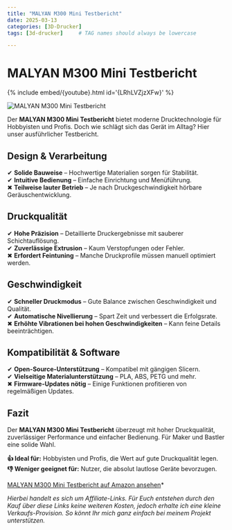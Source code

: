 ```yaml
---
title: "MALYAN M300 Mini Testbericht"
date: 2025-03-13
categories: [3D-Drucker]
tags: [3d-drucker]     # TAG names should always be lowercase

---
```


# MALYAN M300 Mini Testbericht


{% include embed/{youtube}.html id='{LRhLVZjzXFw}' %}


![MALYAN M300 Mini Testbericht](https://m.media-amazon.com/images/I/71Y2uGqVqWL._AC_SL1500_.jpg)

Der **MALYAN M300 Mini Testbericht** bietet moderne Drucktechnologie für Hobbyisten und Profis. Doch wie schlägt sich das Gerät im Alltag? Hier unser ausführlicher Testbericht.

## Design & Verarbeitung

✔ **Solide Bauweise** – Hochwertige Materialien sorgen für Stabilität.  
✔ **Intuitive Bedienung** – Einfache Einrichtung und Menüführung.  
✖ **Teilweise lauter Betrieb** – Je nach Druckgeschwindigkeit hörbare Geräuschentwicklung.

## Druckqualität

✔ **Hohe Präzision** – Detaillierte Druckergebnisse mit sauberer Schichtauflösung.  
✔ **Zuverlässige Extrusion** – Kaum Verstopfungen oder Fehler.  
✖ **Erfordert Feintuning** – Manche Druckprofile müssen manuell optimiert werden.

## Geschwindigkeit

✔ **Schneller Druckmodus** – Gute Balance zwischen Geschwindigkeit und Qualität.  
✔ **Automatische Nivellierung** – Spart Zeit und verbessert die Erfolgsrate.  
✖ **Erhöhte Vibrationen bei hohen Geschwindigkeiten** – Kann feine Details beeinträchtigen.

## Kompatibilität & Software

✔ **Open-Source-Unterstützung** – Kompatibel mit gängigen Slicern.  
✔ **Vielseitige Materialunterstützung** – PLA, ABS, PETG und mehr.  
✖ **Firmware-Updates nötig** – Einige Funktionen profitieren von regelmäßigen Updates.

## Fazit

Der **MALYAN M300 Mini Testbericht** überzeugt mit hoher Druckqualität, zuverlässiger Performance und einfacher Bedienung. Für Maker und Bastler eine solide Wahl.

**👍 Ideal für:** Hobbyisten und Profis, die Wert auf gute Druckqualität legen.  
**👎 Weniger geeignet für:** Nutzer, die absolut lautlose Geräte bevorzugen.

[MALYAN M300 Mini Testbericht auf Amazon ansehen](https://amzn.to/4kNZGSz)*

*Hierbei handelt es sich um Affiliate-Links. Für Euch entstehen durch den Kauf über diese Links keine weiteren Kosten, jedoch erhalte ich eine kleine Verkaufs-Provision. So könnt Ihr mich ganz einfach bei meinem Projekt unterstützen.*
